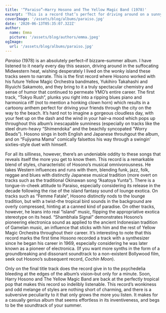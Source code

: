 ```yaml
---
title: '“Paraiso”—Harry Hosono and The Yellow Magic Band (1978)'
excerpt: 'This is a record that’s perfect for driving around on a sunny day with big puffy clouds above you and somebody nice in the passenger seat.'
coverImage: '/assets/blog/albums/paraiso.jpg'
date: '2020-06-13T05:35:07.322Z'
author:
  name: Emma
  picture: '/assets/blog/authors/emma.jpeg'
ogImage:
  url: '/assets/blog/albums/paraiso.jpg'
---
```


*Paraiso* (1978) is an absolutely perfect–if bizzare–summer album. I have listened to it nearly every day this season, driving around in the suffocating Midwestern heat, wishing desperately I lived on the wonky island these tracks seem to narrate. This is the first record where Hosono worked with his future Yellow Magic Orchestra bandmates, Yukihiro Takahashi and Riyuichi Sakamoto, and they bring to it a truly spectacular chemistry and sense of humor that continued to permeate YMO’s entire career. The first track, “Tokyo Rush”, plunks you right into a ripping blues piano and harmonica riff (not to mention a honking clown horn) which results in a cartoony anthem perfect for driving your friends through the city on the way to the beach. It’s hard not to imagine a gorgeous cloudless day, with your feet up on the dash and the wind in your hair–a mood which pops up throughout this album’s inescapable sunniness (especially on tracks like the steel drum-heavy “Shimendoka” and the beachily syncopated “Worry Beads”). Hosono sings in both English and Japanese throuhgout the album, and on “Fujiyama Mama” comically falsettos his way through a swingin’ sixties-style duet with himself. 

For all its silliness, however, there’s an undeniable oddity to these songs that reveals itself the more you get to know them. This record is a remarkable blend of styles, characteristic of Hosono’s musical omnivorousness. He takes Western influences and runs with them, blending funk, jazz, folk, reggae and blues with distinctly Japanese musical tradition (more overt on tracks such as the traditional Okinawan song “Asatoya Yunta”). There is a tongue-in-cheek attitude to Paraiso, especially considering its release in the decade following the rise of the island fantasy sound of lounge exotica. On tracks such as “Femme Fatale”, Hosono distinctly nods to the lounge tradition, but with a twist–the tropical bird sounds in the background are overly compressed, hinting at a canned kind of paradise. On other tracks, however, he leans into real “island” music, flipping the appropriative exotica stereotype on its head. “Shambhala Signal” demonstrates Hosono’s pioneering electronica sound as applied to the ancient Indonesian tradition of Gamelan music, an influence that sticks with him and the rest of Yellow Magic Orchestra throughout their career. It’s interesting to note that this record marks the first time Hosono recorded a track with a synthesizer since he began his career in 1969, especially considering he was later known as a pioneer of electronica. (If you want more synths in the form of a groundbreaking and dissonant soundtrack to a non-existent Bollywood film, seek out Hosono’s subsequent record, *Cochin Moon*).

Only on the final title track does the record give in to the psychedelia bleeding at the edges of the album’s vision–but only for a minute. Soon, Harry Hosono and The Yellow Magic Band are back at the perfectly tropical pop that makes this record so indelibly listenable. This record’s wonkiness and odd melange of styles are nothing short of charming, and there is a subversive peculiarity to it that only grows the more you listen. It makes for a casually genius album that seems effortless in its inventiveness, and begs to be the soundtrack of your summer.